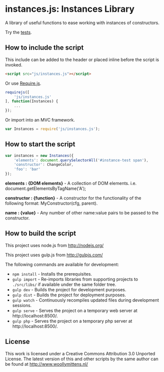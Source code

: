 # instances.js: Instances Library

A library of useful functions to ease working with instances of constructors.

Try the <a href="http://www.woollymittens.nl/default.php?url=useful-instances">tests</a>.

## How to include the script

This include can be added to the header or placed inline before the script is invoked.

```html
<script src="js/instances.js"></script>
```

Or use [Require.js](https://requirejs.org/).

```js
requirejs([
	'js/instances.js'
], function(Instances) {
	...
});
```

Or import into an MVC framework.

```js
var Instances = require('js/instances.js');
```

## How to start the script

```javascript
var instances = new Instances({
	'elements': document.querySelectorAll('#instance-test span'),
	'constructor': ChangeColor,
	'foo': 'bar'
});
```

**elements : {DOM elements}** - A collection of DOM elements. i.e. document.getElementsByTagName('A');

**constructor : {function}** - A constructor for the functionality of the following format: MyConstructor(cfg, parent).

**name : {value}** - Any number of other name:value pairs to be passed to the constructor.

## How to build the script

This project uses node.js from http://nodejs.org/

This project uses gulp.js from http://gulpjs.com/

The following commands are available for development:
+ `npm install` - Installs the prerequisites.
+ `gulp import` - Re-imports libraries from supporting projects to `./src/libs/` if available under the same folder tree.
+ `gulp dev` - Builds the project for development purposes.
+ `gulp dist` - Builds the project for deployment purposes.
+ `gulp watch` - Continuously recompiles updated files during development sessions.
+ `gulp serve` - Serves the project on a temporary web server at http://localhost:8500/.
+ `gulp php` - Serves the project on a temporary php server at http://localhost:8500/.

## License

This work is licensed under a Creative Commons Attribution 3.0 Unported License. The latest version of this and other scripts by the same author can be found at http://www.woollymittens.nl/
